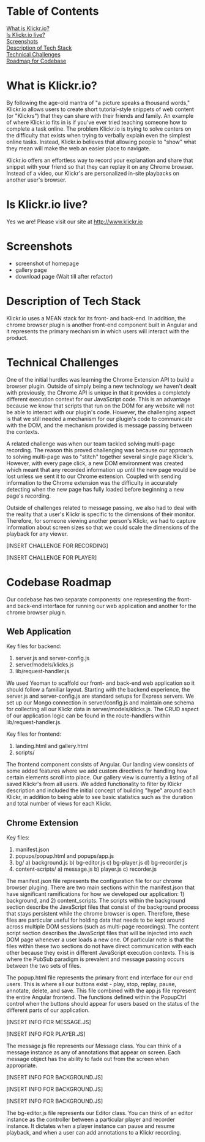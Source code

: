 # Table of Contents  
[What is Klickr.io?](#klickrio)  
[Is Klickr.io live?](#link)  
[Screenshots](#screenshots)  
[Description of Tech Stack](#techstack)  
[Technical Challenges](#challenges)  
[Roadmap for Codebase](#roadmap)   

# <a name="klickrio"/> What is Klickr.io?
By following the age-old mantra of "a picture speaks a thousand words," Klickr.io 
allows users to create short tutorial-style snippets of web content (or "Klickrs")
that they can share with their friends and family. An example of where Klickr.io 
fits in is if you've ever tried teaching someone how to complete a task online.
The problem Klickr.io is trying to solve centers on the difficulty that exists when
trying to verbally explain even the simplest online tasks. Instead, Klickr.io believes
that allowing people to "show" what they mean will make the web an easier place to navigate.

Klickr.io offers an effortless way to record your explanation and share that snippet with
your friend so that they can replay it on any Chrome browser. Instead of a video, our Klickr's
are personalized in-site playbacks on another user's browser.


# <a name="link"/> Is Klickr.io live?
Yes we are! Please visit our site at http://www.klickr.io

# <a name="screenshots"/> Screenshots
- screenshot of homepage
- gallery page
- download page
(Wait till after refactor)

# <a name="techstack"/> Description of Tech Stack
Klickr.io uses a MEAN stack for its front- and back-end. In addition, the chrome browser
plugin is another front-end component built in Angular and it represents the primary
mechanism in which users will interact with the product.

# <a name="challenges"/> Technical Challenges
One of the initial hurdles was learning the Chrome Extension API to build a browser plugin.
Outside of simply being a new technology we haven't dealt with previously, the Chrome API
is unique in that it provides a completely different execution context for our JavaScript code.
This is an advantage because we know that scripts that run on the DOM for any website will not
be able to interact with our plugin's code. However, the challenging aspect is that we still
needed a mechanism for our plugin's code to communicate with the DOM, and the mechanism
provided is message passing between the contexts. 

A related challenge was when our team tackled solving multi-page recording. The reason this proved
challenging was because our approach to solving multi-page was to "stitch" together several
single page Klickr's. However, with every page click, a new DOM environment was created which
meant that any recorded information up until the new page would be lost unless we sent it
to our Chrome extension. Coupled with sending information to the Chrome extension was the
difficulty in accurately detecting when the new page has fully loaded before beginning a new 
page's recording.

Outside of challenges related to message passing, we also had to deal with the reality that
a user's Klickr is specific to the dimensions of their monitor. Therefore, for someone
viewing another person's Klickr, we had to capture information about screen sizes so that
we could scale the dimensions of the playback for any viewer.

[INSERT CHALLENGE FOR RECORDING]

[INSERT CHALLENGE FOR PLAYER]


# <a name="roadmap"/> Codebase Roadmap
Our codebase has two separate components: one representing the front- and back-end interface
for running our web application and another for the chrome browser plugin.

## Web Application
Key files for backend:
1) server.js and server-config.js
2) server/models/klicks.js
3) lib/request-handler.js

We used Yeoman to scaffold our front- and back-end web application so it should follow a
familiar layout. Starting with the backend experience, the server.js and server-config.js
are standard setups for Express servers. We set up our Mongo connection in server/config.js
and maintain one schema for collecting all our Klickr data in server/models/klicks.js. 
The CRUD aspect of our application logic can be found in the route-handlers within
lib/request-handler.js. 

Key files for frontend:
1) landing.html and gallery.html
2) scripts/

The frontend component consists of Angular. Our landing view consists of some added 
features where we add custom directives for handling how certain elements scroll into 
place. Our gallery view is currently a listing of all saved Klickr's from all users. 
We added functionality to filter by Klickr description and included the initial concept
of building "hype" around each Klickr, in addition to being able to  see basic statistics 
such as the duration and total number of views for each Klickr.

## Chrome Extension
Key files:
1) manifest.json
2) popups/popup.html and popups/app.js
3) bg/
    a) background.js
    b) bg-editor.js
    c) bg-player.js
    d) bg-recorder.js
4) content-scripts/
    a) message.js
    b) player.js
    c) recorder.js

The manifest.json file represents the configuration file for our chrome browser pluging.
There are two main sections within the manifest.json that have significant ramifications
for how we developed our application: 1) background, and 2) content_scripts.
The scripts within the background section describe the JavaScript files that consist of
the background process that stays persistent while the chrome browser is open. Therefore,
these files are particular useful for holding data that needs to be kept around
across multiple DOM sessions (such as multi-page recordings). The content script section
describes the JavaScript files that will be injected into each DOM page whenever a user
loads a new one. Of particular note is that the files within these two sections do not
have direct communication with each other because they exist in different JavaScript
execution contexts. This is where the PubSub paradigm is prevalent and message passing 
occurs between the two sets of files.

The popup.html file represents the primary front end interface for our end users. This is
where all our buttons exist - play, stop, replay, pause, annotate, delete, and save.
This file combined with the app.js file represent the entire Angular frontend. The 
functions defined within the PopupCtrl control when the buttons should appear for users 
based on the status of the different parts of our application.

[INSERT INFO FOR MESSAGE.JS]

[INSERT INFO FOR PLAYER.JS]

The message.js file represents our Message class.  You can think of a message instance as 
any of annotations that appear on screen. Each message object has the ability to fade out
from the screen when appropriate.

[INSERT INFO FOR BACKGROUND.JS]

[INSERT INFO FOR BACKGROUND.JS]

[INSERT INFO FOR BACKGROUND.JS]

The bg-editor.js file represents our Editor class. You can think of an editor instance 
as the controller between a particular player and recorder instance. It dictates when
a player instance can pause and resume playback, and when a user can add annotations
to a Klickr recording.
